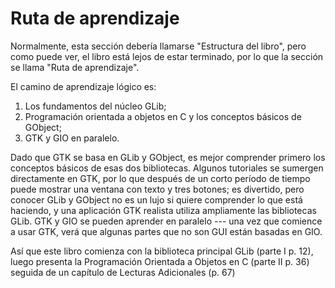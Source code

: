 # Ruta de aprendizaje

Normalmente, esta sección debería llamarse "Estructura del libro", pero como puede ver, el libro está lejos de estar terminado, por lo que la sección se llama "Ruta de aprendizaje".

El camino de aprendizaje lógico es:

1. Los fundamentos del núcleo GLib;
2. Programación orientada a objetos en C y los conceptos básicos de GObject;
3. GTK y GIO en paralelo.

Dado que GTK se basa en GLib y GObject, es mejor comprender primero los conceptos básicos de esas dos bibliotecas. Algunos tutoriales se sumergen directamente en GTK, por lo que después de un corto período de tiempo puede mostrar una ventana con texto y tres botones; es divertido, pero conocer GLib y GObject no es un lujo si quiere comprender lo que está haciendo, y una aplicación GTK realista utiliza ampliamente las bibliotecas GLib. GTK y GIO se pueden aprender en paralelo --- una vez que comience a usar GTK, verá que algunas partes que no son GUI están basadas en GIO.

Así que este libro comienza con la biblioteca principal GLib (parte I p. 12), luego presenta la Programación Orientada a Objetos en C (parte II p. 36) seguida de un capítulo de Lecturas Adicionales (p. 67)